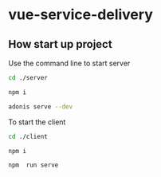 # vue-service-delivery



## How start up project

Use the command line to start server

```bash
cd ./server
```

```bash
npm i
```

```bash
adonis serve --dev
```

To start the client

```bash
cd ./client
```

```bash
npm i
```

```bash
npm  run serve
```
